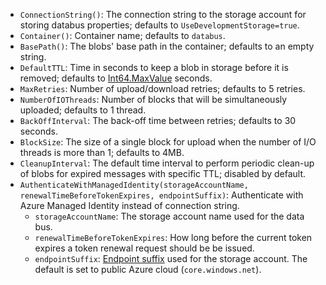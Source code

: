  * `ConnectionString()`: The connection string to the storage account for storing databus properties; defaults to `UseDevelopmentStorage=true`.
 * `Container()`: Container name; defaults to `databus`.
 * `BasePath()`: The blobs' base path in the container; defaults to an empty string.
 * `DefaultTTL`: Time in seconds to keep a blob in storage before it is removed; defaults to [Int64.MaxValue](https://docs.microsoft.com/en-us/dotnet/api/system.int64.maxvalue) seconds.
 * `MaxRetries`: Number of upload/download retries; defaults to 5 retries.
 * `NumberOfIOThreads`: Number of blocks that will be simultaneously uploaded; defaults to 1 thread.
 * `BackOffInterval`: The back-off time between retries; defaults to 30 seconds.
 * `BlockSize`: The size of a single block for upload when the number of I/O threads is more than 1; defaults to 4MB.
 * `CleanupInterval`: The default time interval to perform periodic clean-up of blobs for expired messages with specific TTL; disabled by default.
 * `AuthenticateWithManagedIdentity(storageAccountName, renewalTimeBeforeTokenExpires, endpointSuffix)`: Authenticate with Azure Managed Identity instead of connection string.
   * `storageAccountName`: The storage account name used for the data bus.
   * `renewalTimeBeforeTokenExpires`: How long before the current token expires a token renewal request should be be issued.
   * `endpointSuffix`: [Endpoint suffix](https://docs.microsoft.com/en-us/azure/active-directory/managed-identities-azure-resources/services-support-managed-identities#azure-storage-blobs-and-queues) used for the storage account. The default is set to public Azure cloud (`core.windows.net`).

